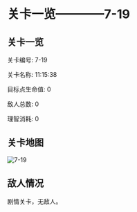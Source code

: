 # 关卡一览————7-19


## 关卡一览

关卡编号: 7-19

关卡名称: 11:15:38

目标点生命值: 0

敌人总数: 0

理智消耗: 0


## 关卡地图
![7-19](./oprMap/7-19.png)

## 敌人情况

剧情关卡，无敌人。

